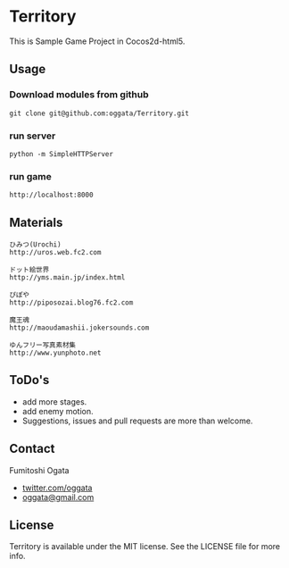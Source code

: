 # Territory

This is Sample Game Project in Cocos2d-html5.

## Usage

### Download modules from github ###
    git clone git@github.com:oggata/Territory.git

### run server ###
    python -m SimpleHTTPServer

### run game ###
    http://localhost:8000

## Materials

	ひみつ(Urochi)
	http://uros.web.fc2.com

	ドット絵世界
	http://yms.main.jp/index.html

	ぴぽや
	http://piposozai.blog76.fc2.com

	魔王魂
	http://maoudamashii.jokersounds.com

	ゆんフリー写真素材集
	http://www.yunphoto.net

## ToDo's

- add more stages.
- add enemy motion.
- Suggestions, issues and pull requests are more than welcome.

## Contact

Fumitoshi Ogata
- [twitter.com/oggata](http://twitter.com/oggata)
- oggata@gmail.com

## License
Territory is available under the MIT license. 
See the LICENSE file for more info.

